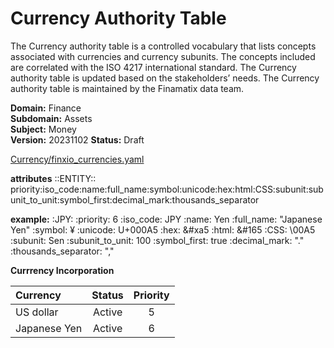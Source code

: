 # Currency Authority Table
The Currency authority table is a controlled vocabulary that lists concepts associated with currencies and currency subunits. The concepts included are correlated with the ISO 4217 international standard.
The Currency authority table is updated based on the stakeholders’ needs. The Currency authority table is maintained by the Finamatix data team.

**Domain:** Finance  
**Subdomain:** Assets  
**Subject:** Money  
**Version:** 20231102
**Status:** Draft

[Currency/finxio_currencies.yaml ](https://github.com/finamatix/fnxio-vocabularies/blob/main/Currency/finxio_currencies.yaml)

**attributes** ::ENTITY:: priority:iso_code:name:full_name:symbol:unicode:hex:html:CSS:subunit:subunit_to_unit:symbol_first:decimal_mark:thousands_separator

**example:**
:JPY: 
  :priority: 6
  :iso_code: JPY
  :name: Yen
  :full_name: "Japanese Yen"
  :symbol: ¥
  :unicode: U+000A5
  :hex: &#xa5
  :html: &#165
  :CSS: \00A5
  :subunit: Sen
  :subunit_to_unit: 100
  :symbol_first: true
  :decimal_mark: "."
  :thousands_separator: ","

**Currrency Incorporation**

|Currency|Status|Priority
|:----|:----:| :----: |
|US dollar|Active|5|
|Japanese Yen|Active| 6 |
